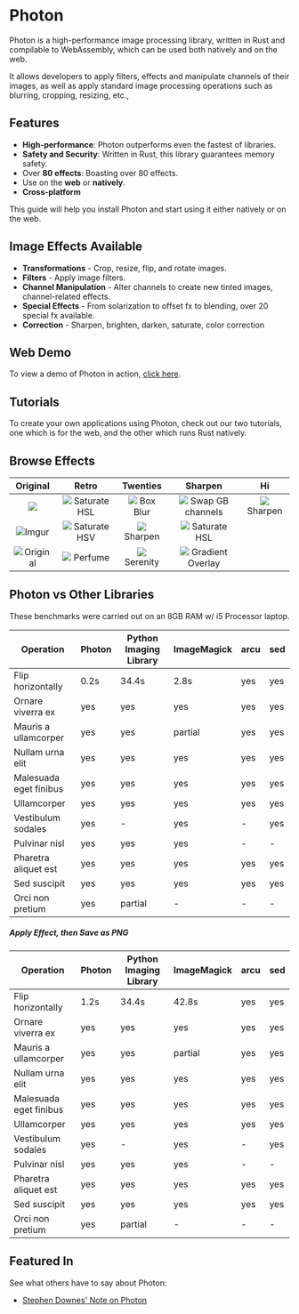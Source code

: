 # Photon 

Photon is a high-performance image processing library, written in Rust and compilable to WebAssembly, which can be used both natively and on the web.

It allows developers to apply filters, effects and manipulate channels of their images, as well as apply standard image processing operations such as blurring, cropping, resizing, etc.,

## Features <small></small>
- **High-performance**: Photon outperforms even the fastest of libraries.
- **Safety and Security**: Written in Rust, this library guarantees memory safety. 
- Over **80 effects**: Boasting over 80 effects.
- Use on the **web** or **natively**.
- **Cross-platform**

This guide will help you install Photon and start using it either natively or on the web.

## Image Effects Available 
- **Transformations** - Crop, resize, flip, and rotate images. 
- **Filters** - Apply image filters. 
- **Channel Manipulation** - Alter channels to create new tinted images, channel-related effects.
- **Special Effects** - From solarization to offset fx to blending, over 20 special fx available. 
- **Correction** - Sharpen, brighten, darken, saturate, color correction

## Web Demo

To view a demo of Photon in action, [click here](https://silvia-odwyer.github.io/photon/demo.html).

## Tutorials
To create your own applications using Photon, check out our two tutorials, one which is for the web, 
and the other which runs Rust natively.

## Browse Effects
| Original             |  Retro | Twenties | Sharpen | Hi|
:-------------------------:|:-------------------------:|:-------------------------:|:-------------------------:|:-------------------------:
![](https://i.imgur.com/7J5fkBq.png)  |  ![](https://i.imgur.com/7J5fkBq.png) Saturate HSL| ![](https://i.imgur.com/qdQRHla.png) Box Blur| ![](https://i.imgur.com/orhUDz0.png) Swap GB channels | ![](https://i.imgur.com/YU8rruS.png) Sharpen | ![](https://i.imgur.com/c3MsXWI.png) Saturate LCh | ![](https://i.imgur.com/Uw3DcVe.png) Saturate HSL| ![]()
![Imgur](https://i.imgur.com/g3Vfs0f.jpg) | ![](https://i.imgur.com/VBdyTmE.png) Saturate HSV |  ![](https://i.imgur.com/ZeJfSV8.png) Sharpen | ![](https://i.imgur.com/Uw3DcVe.png) Saturate HSL
![Original](https://i.imgur.com/9JLtvUC.jpg) | ![](https://i.imgur.com/ZLOyQ0y.png) Perfume |  ![](https://i.imgur.com/Zc0Vgr3.png) Serenity | ![](https://i.imgur.com/Z3eVyP6.png) Gradient Overlay

## Photon vs Other Libraries

These benchmarks were carried out on an 8GB RAM w/ i5 Processor laptop.

| Operation | Photon | Python Imaging Library | ImageMagick    | arcu | sed |
| ------------------------ | ----------- | ---------- | ------- | ---- | --- |
| Flip horizontally      | 0.2s         | 34.4s        | 2.8s     | yes  | yes |
| Ornare viverra ex        | yes         | yes        | yes     | yes  | yes |
| Mauris a ullamcorper     | yes         | yes        | partial | yes  | yes |
| Nullam urna elit         | yes         | yes        | yes     | yes  | yes |
| Malesuada eget finibus   | yes         | yes        | yes     | yes  | yes |
| Ullamcorper              | yes         | yes        | yes     | yes  | yes |
| Vestibulum sodales       | yes         | -          | yes     | -    | yes |
| Pulvinar nisl            | yes         | yes        | yes     | -    | -   |
| Pharetra aliquet est     | yes         | yes        | yes     | yes  | yes |
| Sed suscipit             | yes         | yes        | yes     | yes  | yes |
| Orci non pretium         | yes         | partial    | -       | -    | -   |

##### Apply Effect, then Save as PNG

| Operation | Photon | Python Imaging Library | ImageMagick    | arcu | sed |
| ------------------------ | ----------- | ---------- | ------- | ---- | --- |
| Flip horizontally      | 1.2s         | 34.4s        | 42.8s     | yes  | yes |
| Ornare viverra ex        | yes         | yes        | yes     | yes  | yes |
| Mauris a ullamcorper     | yes         | yes        | partial | yes  | yes |
| Nullam urna elit         | yes         | yes        | yes     | yes  | yes |
| Malesuada eget finibus   | yes         | yes        | yes     | yes  | yes |
| Ullamcorper              | yes         | yes        | yes     | yes  | yes |
| Vestibulum sodales       | yes         | -          | yes     | -    | yes |
| Pulvinar nisl            | yes         | yes        | yes     | -    | -   |
| Pharetra aliquet est     | yes         | yes        | yes     | yes  | yes |
| Sed suscipit             | yes         | yes        | yes     | yes  | yes |
| Orci non pretium         | yes         | partial    | -       | -    | -   |


## Featured In 
See what others have to say about Photon:

- [Stephen Downes' Note on Photon](https://www.downes.ca/cgi-bin/page.cgi?post=70217)